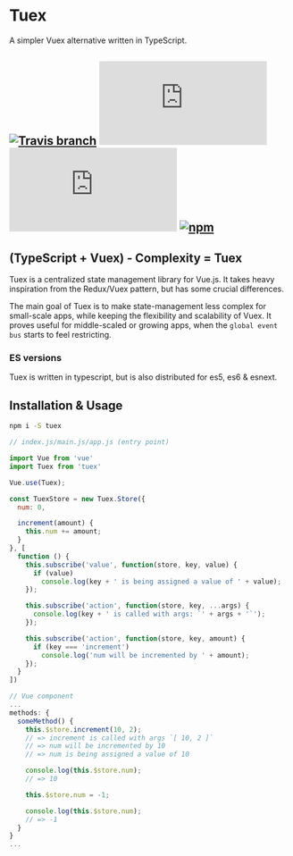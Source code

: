 # Tuex

A simpler Vuex alternative written in TypeScript.

## [![Travis branch](https://img.shields.io/travis/Raiondesu/Tuex/master.svg?style=flat-square)](https://travis-ci.org/Raiondesu/Tuex) ![size](https://badges.herokuapp.com/size/npm/tuex@latest/cjs/index.min.js?style=flat-square) ![size](https://badges.herokuapp.com/size/npm/tuex@latest/cjs/index.min.js?style=flat-square&gzip=true) [![npm](https://img.shields.io/npm/dt/tuex.svg?style=flat-square)](http://npmjs.com/package/tuex)

## (TypeScript + Vuex) - Complexity = Tuex
Tuex is a centralized state management library for Vue.js.
It takes heavy inspiration from the Redux/Vuex pattern, but has some crucial differences.

The main goal of Tuex is to make state-management less complex for small-scale apps, while keeping the flexibility and scalability of Vuex. It proves useful for middle-scaled or growing apps, when the `global event bus` starts to feel restricting.

### ES versions
Tuex is written in typescript, but is also distributed for es5, es6 & esnext.

## Installation & Usage

```bash
npm i -S tuex
```

```js
// index.js/main.js/app.js (entry point)

import Vue from 'vue'
import Tuex from 'tuex'

Vue.use(Tuex);

const TuexStore = new Tuex.Store({
  num: 0,

  increment(amount) {
    this.num += amount;
  }
}, [
  function () {
    this.subscribe('value', function(store, key, value) {
      if (value)
        console.log(key + ' is being assigned a value of ' + value);
    });

    this.subscribe('action', function(store, key, ...args) {
      console.log(key + ' is called with args: `' + args + '`');
    });

    this.subscribe('action', function(store, key, amount) {
      if (key === 'increment')
        console.log('num will be incremented by ' + amount);
    });
  }
])
```

```js
// Vue component
...
methods: {
  someMethod() {
    this.$store.increment(10, 2);
    // => increment is called with args `[ 10, 2 ]`
    // => num will be incremented by 10
    // => num is being assigned a value of 10

    console.log(this.$store.num);
    // => 10

    this.$store.num = -1;

    console.log(this.$store.num);
    // => -1
  }
}
...
```
